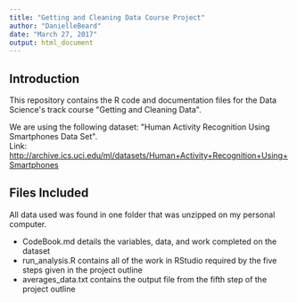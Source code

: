 ```yaml
---
title: "Getting and Cleaning Data Course Project"
author: "DanielleBeard"
date: "March 27, 2017"
output: html_document
---
```


## Introduction

This repository contains the R code and documentation files for the Data Science's track course "Getting and Cleaning Data".

We are using the following dataset: "Human Activity Recognition Using Smartphones Data Set".  
  Link: http://archive.ics.uci.edu/ml/datasets/Human+Activity+Recognition+Using+Smartphones
  
## Files Included

All data used was found in one folder that was unzipped on my personal computer.  

- CodeBook.md details the variables, data, and work completed on the dataset 
- run_analysis.R contains all of the work in RStudio required by the five steps given in the project outline
- averages_data.txt contains the output file from the fifth step of the project outline


